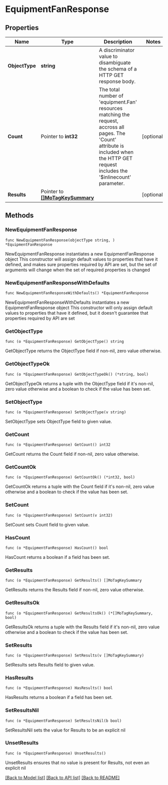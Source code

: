 # EquipmentFanResponse

## Properties

Name | Type | Description | Notes
------------ | ------------- | ------------- | -------------
**ObjectType** | **string** | A discriminator value to disambiguate the schema of a HTTP GET response body. | 
**Count** | Pointer to **int32** | The total number of &#39;equipment.Fan&#39; resources matching the request, accross all pages. The &#39;Count&#39; attribute is included when the HTTP GET request includes the &#39;$inlinecount&#39; parameter. | [optional] 
**Results** | Pointer to [**[]MoTagKeySummary**](mo.TagKeySummary.md) |  | [optional] 

## Methods

### NewEquipmentFanResponse

`func NewEquipmentFanResponse(objectType string, ) *EquipmentFanResponse`

NewEquipmentFanResponse instantiates a new EquipmentFanResponse object
This constructor will assign default values to properties that have it defined,
and makes sure properties required by API are set, but the set of arguments
will change when the set of required properties is changed

### NewEquipmentFanResponseWithDefaults

`func NewEquipmentFanResponseWithDefaults() *EquipmentFanResponse`

NewEquipmentFanResponseWithDefaults instantiates a new EquipmentFanResponse object
This constructor will only assign default values to properties that have it defined,
but it doesn't guarantee that properties required by API are set

### GetObjectType

`func (o *EquipmentFanResponse) GetObjectType() string`

GetObjectType returns the ObjectType field if non-nil, zero value otherwise.

### GetObjectTypeOk

`func (o *EquipmentFanResponse) GetObjectTypeOk() (*string, bool)`

GetObjectTypeOk returns a tuple with the ObjectType field if it's non-nil, zero value otherwise
and a boolean to check if the value has been set.

### SetObjectType

`func (o *EquipmentFanResponse) SetObjectType(v string)`

SetObjectType sets ObjectType field to given value.


### GetCount

`func (o *EquipmentFanResponse) GetCount() int32`

GetCount returns the Count field if non-nil, zero value otherwise.

### GetCountOk

`func (o *EquipmentFanResponse) GetCountOk() (*int32, bool)`

GetCountOk returns a tuple with the Count field if it's non-nil, zero value otherwise
and a boolean to check if the value has been set.

### SetCount

`func (o *EquipmentFanResponse) SetCount(v int32)`

SetCount sets Count field to given value.

### HasCount

`func (o *EquipmentFanResponse) HasCount() bool`

HasCount returns a boolean if a field has been set.

### GetResults

`func (o *EquipmentFanResponse) GetResults() []MoTagKeySummary`

GetResults returns the Results field if non-nil, zero value otherwise.

### GetResultsOk

`func (o *EquipmentFanResponse) GetResultsOk() (*[]MoTagKeySummary, bool)`

GetResultsOk returns a tuple with the Results field if it's non-nil, zero value otherwise
and a boolean to check if the value has been set.

### SetResults

`func (o *EquipmentFanResponse) SetResults(v []MoTagKeySummary)`

SetResults sets Results field to given value.

### HasResults

`func (o *EquipmentFanResponse) HasResults() bool`

HasResults returns a boolean if a field has been set.

### SetResultsNil

`func (o *EquipmentFanResponse) SetResultsNil(b bool)`

 SetResultsNil sets the value for Results to be an explicit nil

### UnsetResults
`func (o *EquipmentFanResponse) UnsetResults()`

UnsetResults ensures that no value is present for Results, not even an explicit nil

[[Back to Model list]](../README.md#documentation-for-models) [[Back to API list]](../README.md#documentation-for-api-endpoints) [[Back to README]](../README.md)


